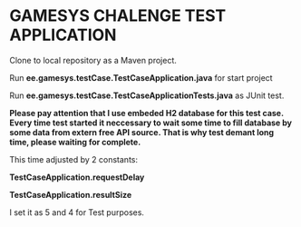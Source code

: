 # GAMESYS CHALENGE TEST APPLICATION

Clone to local repository as a Maven project.

Run  **ee.gamesys.testCase.TestCaseApplication.java** for start project

Run  **ee.gamesys.testCase.TestCaseApplicationTests.java** as JUnit test.

**Please pay attention that I use embeded H2 database for this test case. Every time test started it neccessary to wait some time to fill database by some data from extern free API source. That is why test demant long time, please waiting for complete.**

This time adjusted by 2 constants:

**TestCaseApplication.requestDelay**

**TestCaseApplication.resultSize**

I set it as 5 and 4 for Test purposes.